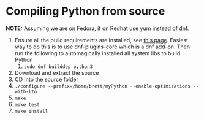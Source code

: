 # Compiling Python from source
**NOTE:** Assuming we are on Fedora, if on Redhat use yum instead of dnf.

1. Ensure all the build requirements are installed, see [this page](https://devguide.python.org/). Easiest way to do this is to use dnf-plugins-core which is a dnf add-on. Then run the following to automagically installed all system libs to build Python
    1. `sudo dnf builddep python3`
1. Download and extract the source
1. CD into the source folder
1. `./configure --prefix=/home/brett/myPython --enable-optimizations --with-lto`
1. `make`
1. `make test`
1. `make install`
